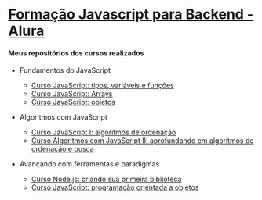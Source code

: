 # [Formação Javascript para Backend - Alura](https://www.alura.com.br/formacao-js-backend)

#### Meus repositórios dos cursos realizados    
* Fundamentos do JavaScript
  - [Curso JavaScript: tipos, variáveis e funções](https://github.com/wherculano/Javascript-Fundamentos)
  - [Curso JavaScript: Arrays](https://github.com/wherculano/Javascript-Arrays)
  - [Curso JavaScript: objetos](https://github.com/wherculano/Javascript-Objetos)
  
* Algoritmos com JavaScript
  - [Curso JavaScript I: algoritmos de ordenação](https://github.com/wherculano/Javascript-I-algoritmos-de-ordenacao)
  - [Curso Algoritmos com JavaScript II: aprofundando em algoritmos de ordenação e busca](https://github.com/wherculano/JavaScript-II-aprofundando-em-algoritmos-de-ordenacao-e-busca)
 
 * Avançando com ferramentas e paradigmas
   - [Curso Node.js: criando sua primeira biblioteca](https://github.com/wherculano/NodeJS_Criando_sua_primeira_biblioteca)
   - [Curso JavaScript: programação orientada a objetos](https://github.com/wherculano/Javascript-Programacao-Orientada-a-Objetos)
